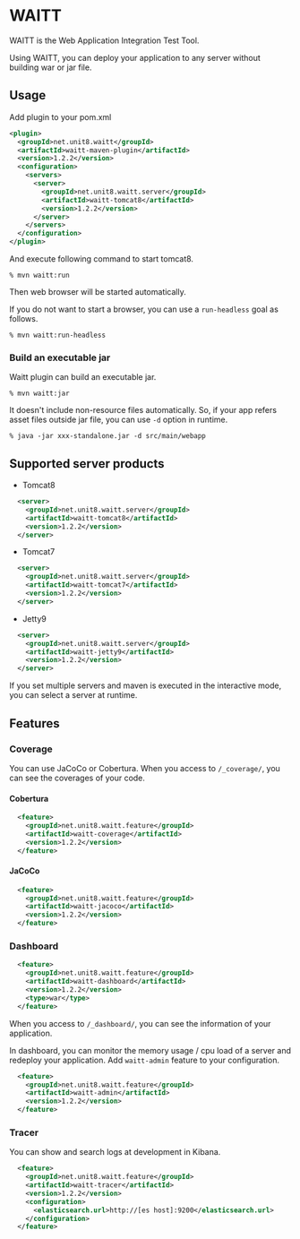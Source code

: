 WAITT
==================

WAITT is the Web Application Integration Test Tool.

Using WAITT, you can deploy your application to any server without building war or jar file.

## Usage

Add plugin to your pom.xml

```xml
<plugin>
  <groupId>net.unit8.waitt</groupId>
  <artifactId>waitt-maven-plugin</artifactId>
  <version>1.2.2</version>
  <configuration>
    <servers>
      <server>
        <groupId>net.unit8.waitt.server</groupId>
        <artifactId>waitt-tomcat8</artifactId>
        <version>1.2.2</version>
      </server>
    </servers>
  </configuration>
</plugin>
```

And execute following command to start tomcat8.

```shell
% mvn waitt:run
```

Then web browser will be started automatically.

If you do not want to start a browser, you can use a `run-headless` goal as follows.

```shell
% mvn waitt:run-headless
```

### Build an executable jar

Waitt plugin can build an executable jar.

```shell
% mvn waitt:jar
```

It doesn't include non-resource files automatically. So, if your app refers asset files outside jar file, you can use `-d` option in runtime. 

```shell
% java -jar xxx-standalone.jar -d src/main/webapp
```

## Supported server products

- Tomcat8

```xml
  <server>
    <groupId>net.unit8.waitt.server</groupId>
    <artifactId>waitt-tomcat8</artifactId>
    <version>1.2.2</version>
  </server>
```

- Tomcat7

```xml
  <server>
    <groupId>net.unit8.waitt.server</groupId>
    <artifactId>waitt-tomcat7</artifactId>
    <version>1.2.2</version>
  </server>
```

- Jetty9

```xml
  <server>
    <groupId>net.unit8.waitt.server</groupId>
    <artifactId>waitt-jetty9</artifactId>
    <version>1.2.2</version>
  </server>
```

If you set multiple servers and maven is executed in the interactive mode, you can select a server at runtime.


## Features

### Coverage

You can use JaCoCo or Cobertura.
When you access to `/_coverage/`, you can see the coverages of your code. 


#### Cobertura

```xml
  <feature>
    <groupId>net.unit8.waitt.feature</groupId>
    <artifactId>waitt-coverage</artifactId>
    <version>1.2.2</version>
  </feature>
```

#### JaCoCo

```xml
  <feature>
    <groupId>net.unit8.waitt.feature</groupId>
    <artifactId>waitt-jacoco</artifactId>
    <version>1.2.2</version>
  </feature>
```

### Dashboard

```xml
  <feature>
    <groupId>net.unit8.waitt.feature</groupId>
    <artifactId>waitt-dashboard</artifactId>
    <version>1.2.2</version>
    <type>war</type>
  </feature>
```
When you access to `/_dashboard/`, you can see the information of your application. 

In dashboard, you can monitor the memory usage / cpu load of a server and redeploy your application.
Add `waitt-admin` feature to your configuration.

```xml
  <feature>
    <groupId>net.unit8.waitt.feature</groupId>
    <artifactId>waitt-admin</artifactId>
    <version>1.2.2</version>
  </feature>
```


### Tracer

You can show and search logs at development in Kibana.

```xml
  <feature>
    <groupId>net.unit8.waitt.feature</groupId>
    <artifactId>waitt-tracer</artifactId>
    <version>1.2.2</version>
    <configuration>
      <elasticsearch.url>http://[es host]:9200</elasticsearch.url>
    </configuration>
  </feature>
```
